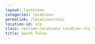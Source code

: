 ```yaml
---
layout: locations
categories: locations
permalink: /locations/sto/
location-id: sto
class: section-locations location-sto
title: South Tulsa
---
```

